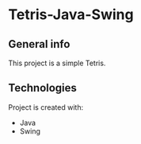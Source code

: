 # Tetris-Java-Swing
## General info
This project is a simple Tetris.

## Technologies
Project is created with:
* Java
* Swing